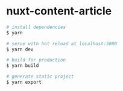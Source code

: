 # nuxt-content-article



```bash
# install dependencies
$ yarn

# serve with hot reload at localhost:3000
$ yarn dev

# build for production
$ yarn build

# generate static project
$ yarn export
```
